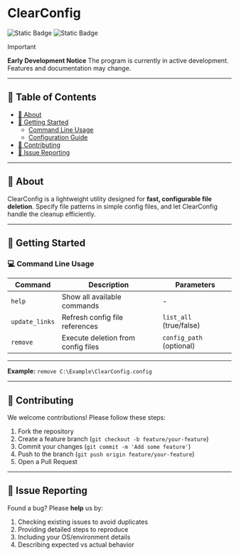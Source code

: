 # ClearConfig

![Static Badge](https://img.shields.io/badge/MIT-blue?label=License)
![Static Badge](https://img.shields.io/badge/C%23-green?label=Language)



> [!IMPORTANT]
> **Early Development Notice**
> The program is currently in active development. Features and documentation may change.

---

## 📌 Table of Contents
- [📖 About](#-about)
- [🚀 Getting Started](#-getting-started)
  - [Command Line Usage](#-command-line-usage)
  - [Configuration Guide](#-configuration-guide)
- [🤝 Contributing](#-contributing)
- [🐛 Issue Reporting](#-issue-reporting)

---

## 📖 About

ClearConfig is a lightweight utility designed for **fast, configurable file deletion**. Specify file patterns in simple config files, and let ClearConfig handle the cleanup efficiently.

---

## 🚀 Getting Started

### 💻 Command Line Usage

| Command        | Description                          | Parameters               |
|----------------|--------------------------------------|--------------------------|
| `help`         | Show all available commands          | -                        |
| `update_links` | Refresh config file references       | `list_all` (true/false)  |
| `remove`       | Execute deletion from config files   | `config_path` (optional) |
------------------------------------------------------------------------------------

**Example:**
```remove C:\Example\ClearConfig.config```

---

## 🤝 Contributing

We welcome contributions! Please follow these steps:
1. Fork the repository
2. Create a feature branch (`git checkout -b feature/your-feature`)
3. Commit your changes (`git commit -m 'Add some feature'`)
4. Push to the branch (`git push origin feature/your-feature`)
5. Open a Pull Request

---

## 🐛 Issue Reporting

Found a bug? Please **help** us by:
1. Checking existing issues to avoid duplicates
2. Providing detailed steps to reproduce
3. Including your OS/environment details
4. Describing expected vs actual behavior